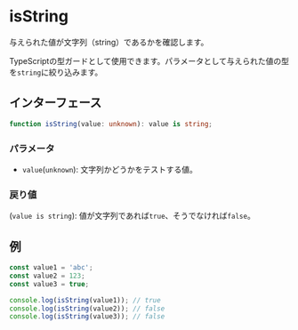 # isString

与えられた値が文字列（string）であるかを確認します。

TypeScriptの型ガードとして使用できます。パラメータとして与えられた値の型を`string`に絞り込みます。

## インターフェース

```typescript
function isString(value: unknown): value is string;
```

### パラメータ

- `value`(`unknown`): 文字列かどうかをテストする値。

### 戻り値

(`value is string`): 値が文字列であれば`true`、そうでなければ`false`。

## 例

```typescript
const value1 = 'abc';
const value2 = 123;
const value3 = true;

console.log(isString(value1)); // true
console.log(isString(value2)); // false
console.log(isString(value3)); // false
```
